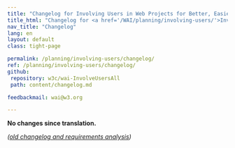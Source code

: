 ```yaml
---
title: "Changelog for Involving Users in Web Projects for Better, Easier Accessibility"
title_html: "Changelog for <a href='/WAI/planning/involving-users/'>Involving Users in Web Projects for Better, Easier Accessibility</a>"
nav_title: "Changelog"
lang: en
layout: default
class: tight-page

permalink: /planning/involving-users/changelog/
ref: /planning/involving-users/changelog/
github:
 repository: w3c/wai-InvolveUsersAll
 path: content/changelog.md

feedbackmail: wai@w3.org

---
```



**No changes since translation.**

_([old changelog and requirements analysis]( https://www.w3.org/WAI/EO/changelogs/cl-impl-users.html))_
